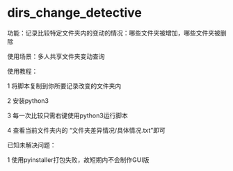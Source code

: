 # dirs_change_detective
功能：记录比较特定文件夹内的变动的情况：哪些文件夹被增加，哪些文件夹被删除


使用场景：多人共享文件夹变动查询

使用教程：

1 将脚本复制到你所要记录改变的文件夹内  

2 安装python3  

3 每一次比较只需右键使用python3运行脚本  

4 查看当前文件夹内的 “文件夹差异情况/具体情况.txt”即可  


已知未解决问题：  

  1 使用pyinstaller打包失败，故短期内不会制作GUI版  
  
